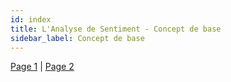 ```yaml
---
id: index
title: L'Analyse de Sentiment - Concept de base
sidebar_label: Concept de base
---
```





[Page 1](./page1.md) | [Page 2](./page2.md)